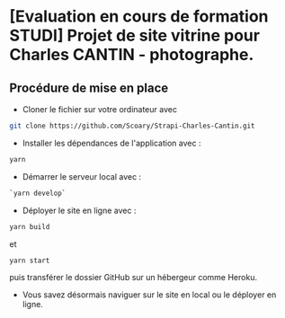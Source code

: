 # [Evaluation en cours de formation STUDI] Projet de site vitrine pour Charles CANTIN - photographe.

## Procédure de mise en place
- Cloner le fichier sur votre ordinateur avec  
```bash
git clone https://github.com/Scoary/Strapi-Charles-Cantin.git
```
- Installer les dépendances de l'application avec :
```bash
yarn
```
- Démarrer le serveur local avec :
```bash
`yarn develop`
```

- Déployer le site en ligne avec :
```bash
yarn build
```
et
```bash
yarn start
```
puis transférer le dossier GitHub sur un hébergeur comme Heroku.

- Vous savez désormais naviguer sur le site en local ou le déployer en ligne.
